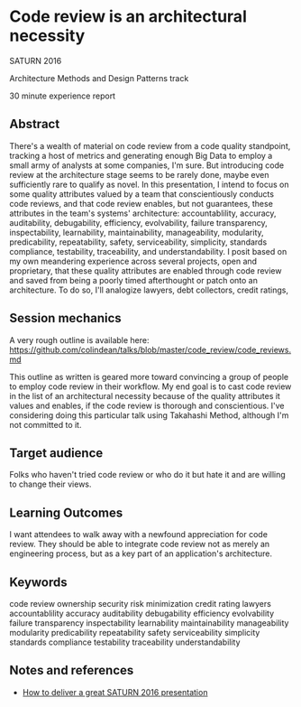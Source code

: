 Code review is an architectural necessity
=========================================

SATURN 2016

Architecture Methods and Design Patterns track

30 minute experience report

Abstract
--------
There's a wealth of material on code review from a code quality standpoint, tracking a host of metrics and generating enough Big Data to employ a small army of analysts at some companies, I'm sure. But introducing code review at the architecture stage seems to be rarely done, maybe even sufficiently rare to qualify as novel. In this presentation, I intend to focus on some quality attributes valued by a team that conscientiously conducts code reviews, and that code review enables, but not guarantees, these attributes in the team's systems' architecture: accountablility, accuracy, auditability, debugability, efficiency, evolvability, failure transparency, inspectability, learnability, maintainability, manageability, modularity, predicability, repeatability, safety, serviceability, simplicity, standards compliance, testability, traceability, and understandability. I posit based on my own meandering experience across several projects, open and proprietary, that these quality attributes are enabled through code review and saved from being a poorly timed afterthought or patch onto an architecture. To do so, I'll analogize lawyers, debt collectors, credit ratings,

Session mechanics
-----------------
A very rough outline is available here: https://github.com/colindean/talks/blob/master/code_review/code_reviews.md

This outline as written is geared more toward convincing a group of people to employ code review in their workflow. My end goal is to cast code review in the list of an architectural necessity because of the quality attributes it values and enables, if the code review is thorough and conscientious. I've considering doing this particular talk using Takahashi Method, although I'm not committed to it.

Target audience
---------------
Folks who haven't tried code review or who do it but hate it and are willing to change their views.

Learning Outcomes
-----------------
I want attendees to walk away with a newfound appreciation for code review. They should be able to integrate code review not as merely an engineering process, but as a key part of an application's architecture.

Keywords
--------
code review
ownership
security
risk minimization
credit rating
lawyers
accountablility
accuracy
auditability
debugability
efficiency
evolvability
failure transparency
inspectability
learnability
maintainability
manageability
modularity
predicability
repeatability
safety
serviceability
simplicity
standards compliance
testability
traceability
understandability

Notes and references
-----
* [How to deliver a great SATURN 2016 presentation](https://insights.sei.cmu.edu/saturn/2015/09/how-to-deliver-a-great-saturn-2016-presentation.html)
